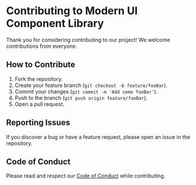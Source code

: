# Contributing to Modern UI Component Library

Thank you for considering contributing to our project! We welcome contributions from everyone.

## How to Contribute
1. Fork the repository.
2. Create your feature branch (`git checkout -b feature/fooBar`).
3. Commit your changes (`git commit -m 'Add some fooBar'`).
4. Push to the branch (`git push origin feature/fooBar`).
5. Open a pull request.

## Reporting Issues
If you discover a bug or have a feature request, please open an issue in the repository.

## Code of Conduct
Please read and respect our [Code of Conduct](./CODE_OF_CONDUCT.md) while contributing.
